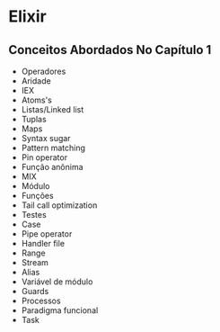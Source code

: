 # Elixir

## Conceitos Abordados No Capítulo 1

- Operadores
- Aridade
- IEX
- Atoms's
- Listas/Linked list
- Tuplas
- Maps
- Syntax sugar
- Pattern matching
- Pin operator
- Função anônima
- MIX
- Módulo
- Funções
- Tail call optimization
- Testes
- Case
- Pipe operator
- Handler file
- Range
- Stream
- Alias
- Variável de módulo
- Guards
- Processos
- Paradigma funcional
- Task

